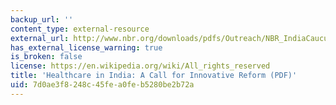 ```yaml
---
backup_url: ''
content_type: external-resource
external_url: http://www.nbr.org/downloads/pdfs/Outreach/NBR_IndiaCaucus_Dec2012.pdf
has_external_license_warning: true
is_broken: false
license: https://en.wikipedia.org/wiki/All_rights_reserved
title: 'Healthcare in India: A Call for Innovative Reform (PDF)'
uid: 7d0ae3f8-248c-45fe-a0fe-b5280be2b72a
---
```

